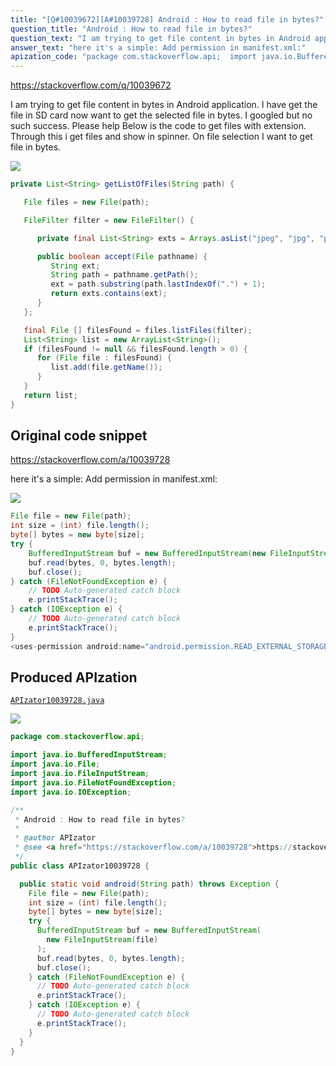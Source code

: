 ```yaml
---
title: "[Q#10039672][A#10039728] Android : How to read file in bytes?"
question_title: "Android : How to read file in bytes?"
question_text: "I am trying to get file content in bytes in Android application. I have get the file in SD card now want to get the selected file in bytes. I googled but no such success. Please help Below is the code to get files with extension. Through this i get files and show in spinner. On file selection I want to get file in bytes."
answer_text: "here it's a simple: Add permission in manifest.xml:"
apization_code: "package com.stackoverflow.api;  import java.io.BufferedInputStream; import java.io.File; import java.io.FileInputStream; import java.io.FileNotFoundException; import java.io.IOException;  /**  * Android : How to read file in bytes?  *  * @author APIzator  * @see <a href=\"https://stackoverflow.com/a/10039728\">https://stackoverflow.com/a/10039728</a>  */ public class APIzator10039728 {    public static void android(String path) throws Exception {     File file = new File(path);     int size = (int) file.length();     byte[] bytes = new byte[size];     try {       BufferedInputStream buf = new BufferedInputStream(         new FileInputStream(file)       );       buf.read(bytes, 0, bytes.length);       buf.close();     } catch (FileNotFoundException e) {       // TODO Auto-generated catch block       e.printStackTrace();     } catch (IOException e) {       // TODO Auto-generated catch block       e.printStackTrace();     }   } }"
---
```


https://stackoverflow.com/q/10039672

I am trying to get file content in bytes in Android application. I have get the file in SD card now want to get the selected file in bytes. I googled but no such success. Please help
Below is the code to get files with extension. Through this i get files and show in spinner. On file selection I want to get file in bytes.


<div class="code-logo"><img src="/stackoverflow.png" /></div>

```java
private List<String> getListOfFiles(String path) {

   File files = new File(path);

   FileFilter filter = new FileFilter() {

      private final List<String> exts = Arrays.asList("jpeg", "jpg", "png", "bmp", "gif","mp3");

      public boolean accept(File pathname) {
         String ext;
         String path = pathname.getPath();
         ext = path.substring(path.lastIndexOf(".") + 1);
         return exts.contains(ext);
      }
   };

   final File [] filesFound = files.listFiles(filter);
   List<String> list = new ArrayList<String>();
   if (filesFound != null && filesFound.length > 0) {
      for (File file : filesFound) {
         list.add(file.getName());
      }
   }
   return list;
}
```


## Original code snippet

https://stackoverflow.com/a/10039728

here it&#x27;s a simple:
Add permission in manifest.xml:

<div class="code-logo"><img src="/stackoverflow.png" /></div>

```java
File file = new File(path);
int size = (int) file.length();
byte[] bytes = new byte[size];
try {
    BufferedInputStream buf = new BufferedInputStream(new FileInputStream(file));
    buf.read(bytes, 0, bytes.length);
    buf.close();
} catch (FileNotFoundException e) {
    // TODO Auto-generated catch block
    e.printStackTrace();
} catch (IOException e) {
    // TODO Auto-generated catch block
    e.printStackTrace();
}
<uses-permission android:name="android.permission.READ_EXTERNAL_STORAGE" />
```

## Produced APIzation

[`APIzator10039728.java`](https://github.com/pasqualesalza/apization-temp/raw/main/data/search/APIzator10039728.java)

<div class="code-logo"><img src="/apizator.png" /></div>

```java
package com.stackoverflow.api;

import java.io.BufferedInputStream;
import java.io.File;
import java.io.FileInputStream;
import java.io.FileNotFoundException;
import java.io.IOException;

/**
 * Android : How to read file in bytes?
 *
 * @author APIzator
 * @see <a href="https://stackoverflow.com/a/10039728">https://stackoverflow.com/a/10039728</a>
 */
public class APIzator10039728 {

  public static void android(String path) throws Exception {
    File file = new File(path);
    int size = (int) file.length();
    byte[] bytes = new byte[size];
    try {
      BufferedInputStream buf = new BufferedInputStream(
        new FileInputStream(file)
      );
      buf.read(bytes, 0, bytes.length);
      buf.close();
    } catch (FileNotFoundException e) {
      // TODO Auto-generated catch block
      e.printStackTrace();
    } catch (IOException e) {
      // TODO Auto-generated catch block
      e.printStackTrace();
    }
  }
}

```